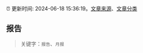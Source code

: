 :alarm_clock: 更新时间: 2024-06-18 15:36:19。[文章来源](/README.md)、[文章分类](/TAGS.md)

## 报告


> 关键字：`报告`、`月报`




